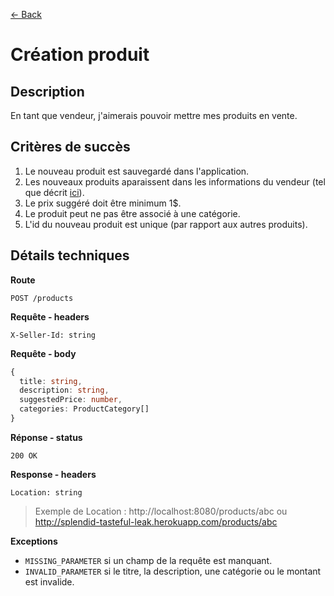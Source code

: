 [← Back](../README.md)

# Création produit

## Description

En tant que vendeur, j'aimerais pouvoir mettre mes produits en vente.

## Critères de succès

1. Le nouveau produit est sauvegardé dans l'application.
2. Les nouveaux produits aparaissent dans les informations du vendeur (tel que décrit [ici](https://github.com/glo2003/H22-Iteration1/blob/master/features/2.seller-get.md)).
3. Le prix suggéré doit être minimum 1$.
4. Le produit peut ne pas être associé à une catégorie.
5. L'id du nouveau produit est unique (par rapport aux autres produits).

## Détails techniques

**Route**

```
POST /products
```

**Requête - headers**

```
X-Seller-Id: string
```

**Requête - body**

```ts
{
  title: string,
  description: string,
  suggestedPrice: number,
  categories: ProductCategory[]
}
```

**Réponse - status**

`200 OK`

**Response - headers**

```
Location: string
```

> Exemple de Location : http://localhost:8080/products/abc ou http://splendid-tasteful-leak.herokuapp.com/products/abc

**Exceptions**

- `MISSING_PARAMETER` si un champ de la requête est manquant.
- `INVALID_PARAMETER` si le titre, la description, une catégorie ou le montant est invalide.
